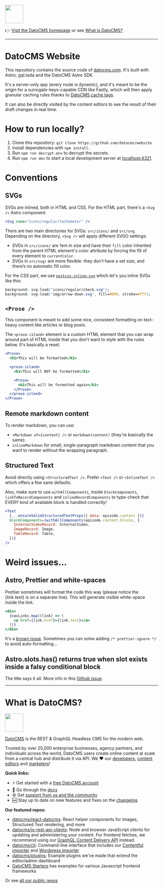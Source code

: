 <!--datocms-autoinclude-header start-->

<a href="https://www.datocms.com/"><img src="https://www.datocms-assets.com/205/1728919607-color_full_logo.svg" height="60"></a>

👉 [Visit the DatoCMS homepage](https://www.datocms.com) or see [What is DatoCMS?](#what-is-datocms)

---

<!--datocms-autoinclude-header end-->

# DatoCMS Website

This repository contains the source code of [datocms.com](https://www.datocms.com). It's built with Astro, gql.tada and the DatoCMS Astro SDK.

It's a server-only app (every route is dynamic), and it's meant to be the origin for a surrogate-keys-capable CDN like Fastly, which will then apply granular caching rules thanks to [DatoCMS cache tags](https://www.datocms.com/docs/content-delivery-api/cache-tags).

It can also be directly visited by the content editors to see the result of their draft changes in real time.

# How to run locally?

1. Clone this repository: `git clone https://github.com/datocms/website`
2. Install dependencies with `npm install`.
3. Run `npm run decrypt-env` to decrypt the secrets.
4. Run `npm run dev` to start a local development server at [localhost:4321](http://localhost:4321).

# Conventions

## SVGs

SVGs are inlined, both in HTML and CSS. For the HTML part, there's a `<Svg />` Astro component:

```jsx
<Svg name="icons/regular/tachometer" />
```

There are two main directories for SVGs: `src/icons/` and `src/svg`. Depending on the directory, `<Svg />` will apply different SVGO settings:

- SVGs in `src/icons/` are 1em in size and have their `fill` color inherited from the parent HTML element's color attribute by forcing the fill of every element to `currentColor`.
- SVGs in `src/svg/` are more flexible: they don’t have a set size, and there’s no automatic fill color.

For the CSS part, we use [`postcss-inline-svg`](https://www.npmjs.com/package/postcss-inline-svg) which let's you inline SVGs like this:

```css
background: svg-load('icons/regular/check.svg');
background: svg-load('img/arrow-down.svg', fill=#000, stroke=#fff);
```

## `<Prose />`

This component is meant to add some nice, consistent formatting on text-heavy content like articles or blog posts.

The `<prose-island>` element is a custom HTML element that you can wrap around
part of HTML inside <Prose /> that you don't want to style with the rules below.
It's basically a reset.

```jsx
<Prose>
  <h1>This will be formatted</h1>

  <prose-island>
    <h1>This will NOT be formatted</h1>

    <Prose>
      <h1>This will be formatted again</h1>
    </Prose>
  </prose-island>
</Prose>
```

## Remote markdown content

To render markdown, you can use:

- `<Markdown of={content} />` or `markdown(content)` (they're basically the same).
- `inlineMarkdown` for small, single-paragraph markdown content that you want to render without the wrapping paragraph.

## Structured Text

Avoid directly using `<StructuredText />`. Prefer `<Text />` or `<InlineText />` which offers a few sane defaults.

Also, make sure to use `withAllComponents`, inside `blockComponents`, `linkToRecordComponents` and `inlineRecordComponents` to type-check that EVERY kind of available block is handled correctly!

```jsx
<Text
  {...ensureValidStructuredTextProps({ data: episode.content })}
  blockComponents={withAllComponents(episode.content.blocks, {
    InternalVideoRecord: InternalVideo,
    ImageRecord: Image,
    TableRecord: Table,
  })}
/>
```

# Weird issues...

## Astro, Prettier and white-spaces

Prettier sometimes will format the code this way (please notice the {link.text} is on a separate line). This will generate visible white-space inside the link.

```jsx
<div>
  {navLinks.map((link) => (
    <a href={link.href}>{link.text}</a>
  ))}
</div>
```

It's a [known issue](https://github.com/withastro/prettier-plugin-astro/issues/308). Sometimes you can solve adding `/* prettier-ignore */` to avoid auto-formatting...

## Astro.slots.has() returns true when slot exists inside a falsy conditional block

The title says it all. More info in this [Github issue](https://github.com/withastro/astro/issues/10024).

<!--datocms-autoinclude-footer start-->

---

# What is DatoCMS?

<a href="https://www.datocms.com/"><img src="https://www.datocms-assets.com/205/1728919607-color_full_logo.svg" height="60"></a>

[DatoCMS](https://www.datocms.com/) is the REST & GraphQL Headless CMS for the modern web.

Trusted by over 25,000 enterprise businesses, agency partners, and individuals across the world, DatoCMS users create online content at scale from a central hub and distribute it via API. We ❤️ our [developers](https://www.datocms.com/team/best-cms-for-developers), [content editors](https://www.datocms.com/team/content-creators) and [marketers](https://www.datocms.com/team/cms-digital-marketing)!

**Quick links:**

- ⚡️ Get started with a [free DatoCMS account](https://dashboard.datocms.com/signup)
- 🔖 Go through the [docs](https://www.datocms.com/docs)
- ⚙️ Get [support from us and the community](https://community.datocms.com/)
- 🆕 Stay up to date on new features and fixes on the [changelog](https://www.datocms.com/product-updates)

**Our featured repos:**

- [datocms/react-datocms](https://github.com/datocms/react-datocms): React helper components for images, Structured Text rendering, and more
- [datocms/js-rest-api-clients](https://github.com/datocms/js-rest-api-clients): Node and browser JavaScript clients for updating and administering your content. For frontend fetches, we recommend using our [GraphQL Content Delivery API](https://www.datocms.com/docs/content-delivery-api) instead.
- [datocms/cli](https://github.com/datocms/cli): Command-line interface that includes our [Contentful importer](https://github.com/datocms/cli/tree/main/packages/cli-plugin-contentful) and [Wordpress importer](https://github.com/datocms/cli/tree/main/packages/cli-plugin-wordpress)
- [datocms/plugins](https://github.com/datocms/plugins): Example plugins we've made that extend the editor/admin dashboard
- [DatoCMS Starters](https://www.datocms.com/marketplace/starters) has examples for various Javascript frontend frameworks

Or see [all our public repos](https://github.com/orgs/datocms/repositories?q=&type=public&language=&sort=stargazers)

<!--datocms-autoinclude-footer end-->
